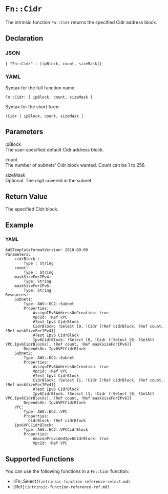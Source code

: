 # `Fn::Cidr`<a name="intrinsic-function-reference-cidr"></a>

The intrinsic function `Fn::Cidr` returns the specified Cidr address block\.

## Declaration<a name="w3ab2c21c28c16b5"></a>

### JSON<a name="intrinsic-function-reference-cidr-syntax.json"></a>

```
{ "Fn::Cidr" : [ipBlock, count, sizeMask]}
```

### YAML<a name="intrinsic-function-reference-cidr-syntax.yaml"></a>

Syntax for the full function name:

```
Fn::Cidr: [ ipBlock, count, sizeMask ] 
```

Syntax for the short form:

```
!Cidr [ ipBlock, count, sizeMask ]
```

## Parameters<a name="w3ab2c21c28c16b7"></a>

ipBlock  
The user\-specified default Cidr address block\.

count  
The number of subnets' Cidr block wanted\. Count can be 1 to 256\.

sizeMask  
Optional\. The digit covered in the subnet\.

## Return Value<a name="w3ab2c21c28c16b9"></a>

The specified Cidr block\.

## Example<a name="intrinsic-function-reference-cidr-examples"></a>

### <a name="intrinsic-function-reference-cidr-example1"></a>

#### YAML<a name="intrinsic-function-reference-cidr-example1.yaml"></a>

```
AWSTemplateFormatVersion: 2010-09-09
Parameters:
    cidrBlock :
        Type : String
    count:
        Type : String
    maskSizeForIPv4:
        Type: String
    maskSizeForIPv6:
        Type: String
Resources:
    Subnet1:
        Type: AWS::EC2::Subnet
        Properties:
            AssignIPv6AddressOnCreation: true
            VpcId: !Ref VPC
            #Test Ipv4 CidrBlock
            CidrBlock: !Select [0, !Cidr [!Ref cidrBlock, !Ref count, !Ref maskSizeForIPv4]]
            #Test Ipv6 CidrBlock
            Ipv6CidrBlock: !Select [0, !Cidr [!Select [0, !GetAtt VPC.Ipv6CidrBlocks], !Ref count, !Ref maskSizeForIPv6]]
        DependsOn: Ipv6VPCCidrBlock
    Subnet2:
        Type: AWS::EC2::Subnet
        Properties:
            AssignIPv6AddressOnCreation: true
            VpcId: !Ref VPC
            #Test Ipv4 CidrBlock
            CidrBlock: !Select [1, !Cidr [!Ref cidrBlock, !Ref count, !Ref maskSizeForIPv4]]
            #Test Ipv6 CidrBlock
            Ipv6CidrBlock: !Select [1, !Cidr [!Select [0, !GetAtt VPC.Ipv6CidrBlocks], !Ref count, !Ref maskSizeForIPv6]]
        DependsOn: Ipv6VPCCidrBlock
    VPC:
        Type: AWS::EC2::VPC
        Properties:
          CidrBlock: !Ref cidrBlock
    Ipv6VPCCidrBlock:
        Type: AWS::EC2::VPCCidrBlock
        Properties:
            AmazonProvidedIpv6CidrBlock: true
            VpcId: !Ref VPC
```

## Supported Functions<a name="w3ab2c21c28c16c13"></a>

You can use the following functions in a `Fn::Cidr` function:
+ `[`Fn::Select`](intrinsic-function-reference-select.md)` 
+ `[`Ref`](intrinsic-function-reference-ref.md)` 